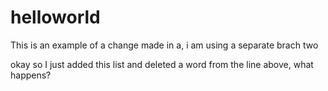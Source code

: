 # helloworld
This is an example of a change made in a, i am using a separate brach two

okay so I just added this list and deleted a word from the line above, what happens?
